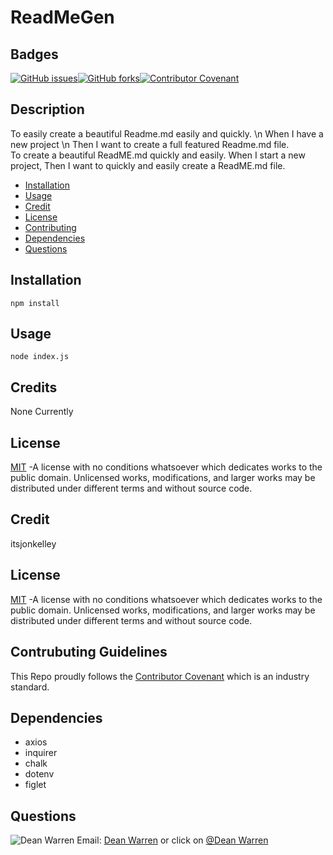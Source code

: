 # ReadMeGen 
 ## Badges  
[![GitHub issues](https://img.shields.io/github/issues/deawar/ReadMeGen?style=plastic)](undefined/network)[![GitHub forks](https://img.shields.io/github/forks/deawar/ReadMeGen?style=plastic)](undefined/network)[![Contributor Covenant](https://img.shields.io/badge/Contributor%20Covenant-v2.0%20adopted-ff69b4.svg?style=plastic)](code_of_conduct.md) 
## Description  
  To easily create a beautiful Readme.md easily and quickly. \n When I have a new project \n Then I want to create a full featured Readme.md file.   
  To create a beautiful ReadME.md quickly and easily. When I start a new project, Then I want to quickly and easily create a ReadME.md file.  
* [Installation](#installation)  
* [Usage](#usage)  
* [Credit](#credit)  
* [License](#license)  
* [Contributing](#contributing)  
* [Dependencies](#dependencies)  
* [Questions](#questions) 
  
## Installation  
``` 
npm install 
``` 
## Usage  
``` 
node index.js 
``` 
## Credits  
None Currently 
 ## License  
[MIT](https://github.com/deawar/ReadMeGen/blob/master/LICENSE) -A license with no conditions whatsoever which dedicates works to the public domain. Unlicensed works, modifications, and larger works may be distributed under different terms and without source code.  
## Credit  
itsjonkelley 
 ## License  
[MIT](https://github.com/deawar/ReadMeGen/blob/master/LICENSE) -A license with no conditions whatsoever which dedicates works to the public domain. Unlicensed works, modifications, and larger works may be distributed under different terms and without source code.
  
## Contrubuting Guidelines 
 This Repo proudly follows the [Contributor Covenant](https://www.contributor-covenant.org/) which is an industry standard. 
 
## Dependencies  
* axios
* inquirer
* chalk
* dotenv
* figlet
## Questions 
![Dean Warren](https://avatars3.githubusercontent.com/u/15312495?v=4&s=48)  Email: [Dean Warren](mailto:deawar@gmail.com) or  click on [@Dean Warren](https://github.com/deawar)
